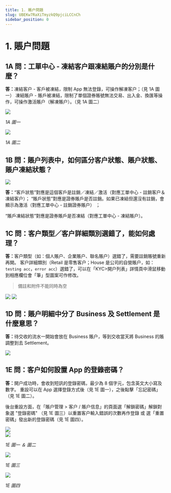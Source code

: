 ```yaml
---
title: 1. 賬户問題
slug: UBEKw7RaXiTmyzkQ9pjciLCCnCh
sidebar_position: 0
---
```



# 1. 賬户問題

## 1A 問：工單中心 - 凍結客户跟凍結賬户的分別是什麼？

<b>答：</b>凍結客户 - 客戶被凍結，限制 App 無法登錄，可操作解凍客户；（見 1A 圖一）
凍結賬户 - 賬戶被凍結，限制了單個證券賬號無法交易、出入金、換匯等操作，可操作激活賬户（解凍賬户）。（見 1A 圖二）

<img src="/assets/O4nEbEy4coQPo1xboGFcVxqDnbP.png" src-width="2706" src-height="1146" align="center"/>

<em>1A 圖一</em>

<img src="/assets/FAJebQEbVo4WnYxCMyScgH5MnOg.png" src-width="2706" src-height="1066" align="center"/>

<em>1A 圖二</em>


## 1B 問：賬户列表中，如何區分客户狀態、賬户狀態、賬户凍結狀態？

<img src="/assets/Y0b1b3jGEocYR9x9Z3UcN7F8nIh.png" src-width="2682" src-height="494" align="center"/>

<b>答：</b>“客戶狀態”對應是這個客戶是註銷／凍結／激活（對應工單中心 - 註銷客户＆凍結客户）；
“賬戶狀態”對應是證券賬戶是否註銷。如果已凍結但還沒有註銷，會顯示為激活（對應工單中心 - 註銷證券賬户） ；

“賬戶凍結狀態”對應是證券賬戶是否凍結（對應工單中心 - 凍結賬户）。

## 1C 問：客户類型／客户詳細類別選錯了，能如何處理？

<b>答：</b>客户類型（如：個人賬户、企業賬户、聯名賬户）選錯了，需要註銷賬號重新再開。
客户詳細類別（Retail 是零售客户；House 是公司的自營賬户，如：`testing acc`，`error acc`）選錯了，可以在「KYC&gt;開户列表」詳情頁中滑鼠移動到相應欄位會「筆」型圖案可作修改。

> 備註和附件不能同時為空

<img src="/assets/EFsFbUanioVdNnx43L7c3J6zn9b.png" src-width="2658" src-height="730" align="center"/>

<img src="/assets/BhYqbyom4oCbzdxJlG5cnupungd.png" src-width="2400" src-height="1262" align="center"/>

## 1D 問：賬户明細中分了 Business 及  Settlement 是什麼意思？

<b>答：</b>待交收的流水一開始會放在 Business 賬户，等到交收當天將 Business 的賬調整到去 Settlement。

<img src="/assets/DLi1biixHoYFFrxwqx9cbj2jn1f.png" src-width="2852" src-height="500" align="center"/>

## 1E 問：客户如何設置 App 的登錄密碼？

<b>答：</b>開户成功時，會收到短訊的登錄密碼，最少為 8 個字元，包含英文大小寫及數字。
重設可以在 App 選擇登錄方式後（見 1E 圖一），之後點擊「忘記密碼」（見 1E 圖二）。


後台重設方面，在「賬户管理 &gt; 客户 / 賬户信息」的頁面選「解鎖密碼」解鎖對象選 "登錄密碼"  （見 1E 圖三）以重置客户輸入錯誤的次數再作登錄 或 選「重置密碼」發出新的登錄密碼（見 1E 圖四）。

<div class="flex gap-3 columns-2" column-size="2">
<div class="w-[48%]" width-ratio="48">
<img src="/assets/DwUdbFZRXofHeUxhoJOcTB5onOf.png" src-width="651" src-height="1357" align="center"/>
</div>
<div class="w-[51%]" width-ratio="51">
<img src="/assets/K8m7bzcCqo9YUMxWM1ocs26LnYe.png" src-width="478" src-height="950" align="center"/>
</div>
</div>

<em>1E 圖一 ＆ 圖二</em>

<img src="/assets/LPxobZfzTog5JExOOnacnkRRn8g.png" src-width="2504" src-height="1222" align="center"/>

<em>1E 圖三</em>

<img src="/assets/OaGtbvTQHoWgQQxFHAzcgiS9nVd.png" src-width="2162" src-height="982" align="center"/>

<em>1E 圖四</em>

## 
